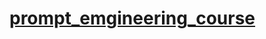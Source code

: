 # [prompt_emgineering_course](https://learn.deeplearning.ai/chatgpt-prompt-eng/lesson/2/guidelines)
